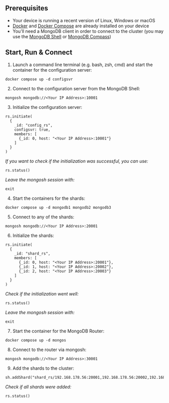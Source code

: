 ## Prerequisites
* Your device is running a recent version of Linux, Windows or macOS
* [Docker](https://docs.docker.com/install/) and [Docker Compose](https://docs.docker.com/compose/install/) are already installed on your device
* You'll need a MongoDB client in order to connect to the cluster (you may use the [MongoDB Shell](https://docs.mongodb.com/mongodb-shell/install/) or [MongoDB Compass](https://docs.mongodb.com/compass/current/install/))

## Start, Run & Connect

1. Launch a command line terminal (e.g. bash, zsh, cmd) and start the container for the configuration server:
```
docker compose up -d configsvr
```

2. Connect to the configuration server from the MongoDB Shell:
```
mongosh mongodb://<Your IP Address>:10001
```

3. Initialize the configuration server:
```
rs.initiate(
  {
    _id: "config_rs",
    configsvr: true,
    members: [
      {_id: 0, host: "<Your IP Address>:10001"}
    ]
  }
)
```

_If you want to check if the initialization was successful, you can use:_
```
rs.status()
```

_Leave the mongosh session with:_
```
exit
```

4. Start the containers for the shards:
```
docker compose up -d mongodb1 mongodb2 mongodb3
```

5. Connect to any of the shards:
```
mongosh mongodb://<Your IP Address>:20001
```

6. Initialize the shards:
```
rs.initiate(
  {
    _id: "shard_rs",
    members: [
      {_id: 0, host: "<Your IP Address>:20001"},
      {_id: 1, host: "<Your IP Address>:20002"},
      {_id: 2, host: "<Your IP Address>:20003"}
    ]
  }
)
```

_Check if the initialization went well:_
```
rs.status()
```

_Leave the mongosh session with:_
```
exit
```

7. Start the container for the MongoDB Router:
```
docker compose up -d mongos
```

8. Connect to the router via mongosh:
```
mongosh mongodb://<Your IP Address>:30001
```

9. Add the shards to the cluster:
```
sh.addShard("shard_rs/192.168.178.56:20001,192.168.178.56:20002,192.168.178.56:20003")
```

_Check if all shards were added:_
```
rs.status()
```

